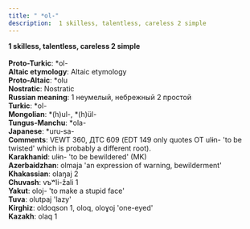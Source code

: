 ```yaml
---
title: " *ol-"
description:  1 skilless, talentless, careless 2 simple
---
```

<p data-pagefind-weight="0.5">
<strong> 1 skilless, talentless, careless 2 simple</strong><br><br>
<strong>Proto-Turkic</strong>:  *ol-<br>
<strong>Altaic etymology</strong>:  Altaic etymology<br>
<strong> Proto-Altaic</strong>:  *olu<br>
<strong>Nostratic</strong>:  Nostratic<br>
<strong>Russian meaning</strong>:  1 неумелый, небрежный 2 простой<br>
<strong>Turkic</strong>:  *ol-<br>
<strong>Mongolian</strong>:  *(h)ul-, *(h)ül-<br>
<strong>Tungus-Manchu</strong>:  *ola-<br>
<strong>Japanese</strong>:  *uru-sa-<br>
<strong>Comments</strong>:  VEWT 360, ДТС 609 (EDT 149 only quotes OT ulɨn- 'to be twisted' which is probably a different root).<br>
<strong>Karakhanid</strong>:  ulɨn- 'to be bewildered' (MK)<br>
<strong>Azerbaidzhan</strong>:  olmaja 'an expression of warning, bewilderment'<br>
<strong>Khakassian</strong>:  olaŋaj 2<br>
<strong>Chuvash</strong>:  vъʷli-žali 1<br>
<strong>Yakut</strong>:  oloj- 'to make a stupid face'<br>
<strong>Tuva</strong>:  olutpaj 'lazy'<br>
<strong>Kirghiz</strong>:  oldoqson 1, oloq, oloɣoj 'one-eyed'<br>
<strong>Kazakh</strong>:  olaq 1<br>

</p>
